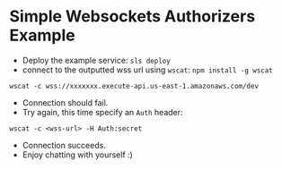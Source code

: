 <!--
title: 'Serverless Websocket Example With Authorizers'
description: 'The example shows you how to deploy simple websocket authorizers'
framework: v1
platform: AWS
language: nodeJS
authorLink: 'https://github.com/yehonadav'
authorName: 'yehonadav bar elan'
-->

# Simple Websockets Authorizers Example

* Deploy the example service: ```sls deploy```  
* connect to the outputted wss url using `wscat`: ```npm install -g wscat```

```
wscat -c wss://xxxxxxx.execute-api.us-east-1.amazonaws.com/dev
```

* Connection should fail.  
* Try again, this time specify an `Auth` header:

 ```
 wscat -c <wss-url> -H Auth:secret
 ```

* Connection succeeds.
* Enjoy chatting with yourself :)